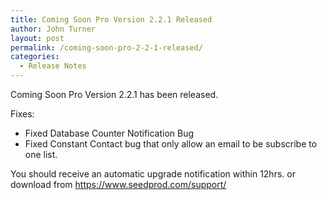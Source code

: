 ```yaml
---
title: Coming Soon Pro Version 2.2.1 Released
author: John Turner
layout: post
permalink: /coming-soon-pro-2-2-1-released/
categories:
  - Release Notes
---
```

Coming Soon Pro Version 2.2.1 has been released.

Fixes:

  * Fixed Database Counter Notification Bug
  * Fixed Constant Contact bug that only allow an email to be subscribe to one list.

You should receive an automatic upgrade notification within 12hrs. or download from <a href="https://www.seedprod.com/support/" target="_blank">https://www.seedprod.com/support/</a>
